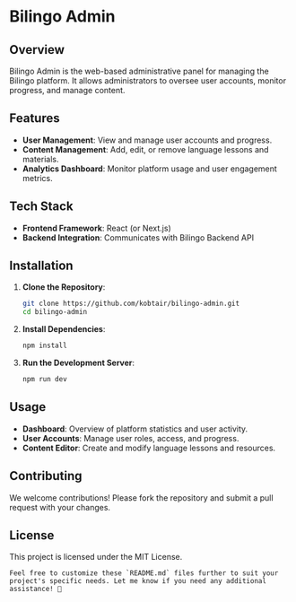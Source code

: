 # Bilingo Admin

## Overview

Bilingo Admin is the web-based administrative panel for managing the Bilingo platform. It allows administrators to oversee user accounts, monitor progress, and manage content.

## Features

- **User Management**: View and manage user accounts and progress.
- **Content Management**: Add, edit, or remove language lessons and materials.
- **Analytics Dashboard**: Monitor platform usage and user engagement metrics.

## Tech Stack

- **Frontend Framework**: React (or Next.js)
- **Backend Integration**: Communicates with Bilingo Backend API

## Installation

1. **Clone the Repository**:
   ```bash
   git clone https://github.com/kobtair/bilingo-admin.git
   cd bilingo-admin
   ```

2. **Install Dependencies**:
   ```bash
   npm install
   ```

3. **Run the Development Server**:
   ```bash
   npm run dev
   ```

## Usage

- **Dashboard**: Overview of platform statistics and user activity.
- **User Accounts**: Manage user roles, access, and progress.
- **Content Editor**: Create and modify language lessons and resources.

## Contributing

We welcome contributions! Please fork the repository and submit a pull request with your changes.

## License

This project is licensed under the MIT License.
```
Feel free to customize these `README.md` files further to suit your project's specific needs. Let me know if you need any additional assistance! 🚀 
```